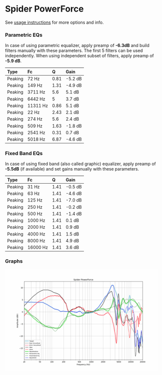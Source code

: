 # Spider PowerForce
See [usage instructions](https://github.com/jaakkopasanen/AutoEq#usage) for more options and info.

### Parametric EQs
In case of using parametric equalizer, apply preamp of **-6.3dB** and build filters manually
with these parameters. The first 5 filters can be used independently.
When using independent subset of filters, apply preamp of **-5.9 dB**.

| Type    | Fc       |    Q | Gain    |
|:--------|:---------|:-----|:--------|
| Peaking | 72 Hz    | 0.81 | -5.2 dB |
| Peaking | 149 Hz   | 1.31 | -4.9 dB |
| Peaking | 3711 Hz  | 5.6  | 5.1 dB  |
| Peaking | 6442 Hz  | 5    | 3.7 dB  |
| Peaking | 11311 Hz | 0.86 | 5.1 dB  |
| Peaking | 22 Hz    | 2.43 | 2.1 dB  |
| Peaking | 274 Hz   | 5.6  | 2.4 dB  |
| Peaking | 509 Hz   | 1.63 | -1.8 dB |
| Peaking | 2541 Hz  | 0.31 | 0.7 dB  |
| Peaking | 5018 Hz  | 6.87 | -4.6 dB |

### Fixed Band EQs
In case of using fixed band (also called graphic) equalizer, apply preamp of **-5.5dB**
(if available) and set gains manually with these parameters.

| Type    | Fc       |    Q | Gain    |
|:--------|:---------|:-----|:--------|
| Peaking | 31 Hz    | 1.41 | -0.5 dB |
| Peaking | 63 Hz    | 1.41 | -4.6 dB |
| Peaking | 125 Hz   | 1.41 | -7.0 dB |
| Peaking | 250 Hz   | 1.41 | -0.2 dB |
| Peaking | 500 Hz   | 1.41 | -1.4 dB |
| Peaking | 1000 Hz  | 1.41 | 0.1 dB  |
| Peaking | 2000 Hz  | 1.41 | 0.9 dB  |
| Peaking | 4000 Hz  | 1.41 | 1.5 dB  |
| Peaking | 8000 Hz  | 1.41 | 4.9 dB  |
| Peaking | 16000 Hz | 1.41 | 3.6 dB  |

### Graphs
![](./Spider%20PowerForce.png)